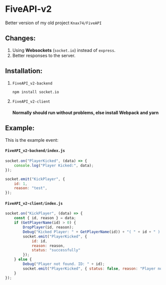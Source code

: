 # FiveAPI-v2
 Better version of my old project `Knax74/FiveAPI`

 ## Changes:
 1. Using **Websockets** (`socket.io`) instead of `express`.
 2. Better responses to the server.

## Installation:
1. `FiveAPI_v2-backend`
    ```bash
    npm install socket.io
    ```
2. `FiveAPI_v2-client`
    #### Normally should run without problems, else install **Webpack** and **yarn**

## Example:
This is the example event:

#### `FiveAPI_v2-backend/index.js`
```js
socket.on("PlayerKicked", (data) => {
    console.log("Player Kicked:", data);
});

socket.emit("KickPlayer", {
    id: 1,
    reason: "test",
});
```
#### `FiveAPI_v2-client/index.js`
```js
socket.on("KickPlayer", (data) => {
    const { id, reason } = data;
    if (GetPlayerName(id) > 0) {
        DropPlayer(id, reason);
        Debug("Kicked Player: " + GetPlayerName(id)) + "( " + id + " ) | Reason: " + reason;
        socket.emit("PlayerKicked", {
            id: id,
            reason: reason,
            status: "successfully"
        });
    } else {
        Debug("Player not found. ID: " + id);
        socket.emit("PlayerKicked", { status: false, reason: "Player not found." });
    }
});
```